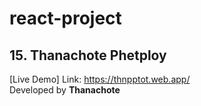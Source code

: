 # react-project
## 15. Thanachote Phetploy
[Live Demo] Link: https://thnpptot.web.app/
</br>
Developed by <b>Thanachote</b>

